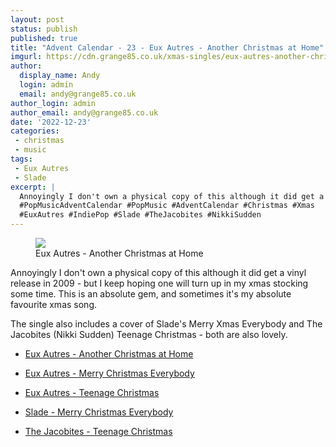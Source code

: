 ```yaml
---
layout: post
status: publish
published: true
title: "Advent Calendar - 23 - Eux Autres - Another Christmas at Home"
imgurl: https://cdn.grange85.co.uk/xmas-singles/eux-autres-another-christmas.jpg
author:
  display_name: Andy
  login: admin
  email: andy@grange85.co.uk
author_login: admin
author_email: andy@grange85.co.uk
date: '2022-12-23'
categories:
 - christmas
 - music
tags:
 - Eux Autres
 - Slade
excerpt: |
  Annoyingly I don't own a physical copy of this although it did get a vinyl release in 2009 - but I keep hoping one will turn up in my xmas stocking some time. This is an absolute gem, and sometimes it's my absolute favourite xmas song.
  #PopMusicAdventCalendar #PopMusic #AdventCalendar #Christmas #Xmas
  #EuxAutres #IndiePop #Slade #TheJacobites #NikkiSudden
---
```

<figure class="aligncenter"><img src="https://cdn.grange85.co.uk/xmas-singles/eux-autres-another-christmas.jpg" class="img-responsive" /><figcaption>Eux Autres - Another Christmas at Home</figcaption></figure>

Annoyingly I don't own a physical copy of this although it did get a vinyl release in 2009 - but I keep hoping one will turn up in my xmas stocking some time. This is an absolute gem, and sometimes it's my absolute favourite xmas song.

The single also includes a cover of Slade's Merry Xmas Everybody and The Jacobites (Nikki Sudden) Teenage Christmas -  both are also lovely.

 - [Eux Autres - Another Christmas at Home](https://euxautres.bandcamp.com/track/another-christmas-at-home)
 - [Eux Autres - Merry Christmas Everybody](https://euxautres.bandcamp.com/track/merry-xmas-everybody)
 - [Eux Autres - Teenage Christmas](https://euxautres.bandcamp.com/track/teenage-christmas)

 - [Slade - Merry Christmas Everybody](https://www.youtube.com/watch?v=0A8KT365wlA)
 - [The Jacobites - Teenage Christmas](https://www.youtube.com/watch?v=ryqqjJhFRvM)
